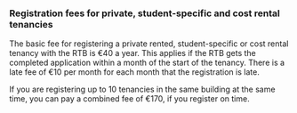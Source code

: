 ###  Registration fees for private, student-specific and cost rental tenancies

The basic fee for registering a private rented, student-specific or cost
rental tenancy with the RTB is €40 a year. This applies if the RTB gets the
completed application within a month of the start of the tenancy. There is a
late fee of €10 per month for each month that the registration is late.

If you are registering up to 10 tenancies in the same building at the same
time, you can pay a combined fee of €170, if you register on time.
